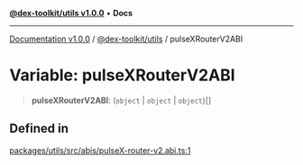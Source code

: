 [**@dex-toolkit/utils v1.0.0**](../README.md) • **Docs**

***

[Documentation v1.0.0](../../../packages.md) / [@dex-toolkit/utils](../README.md) / pulseXRouterV2ABI

# Variable: pulseXRouterV2ABI

> **pulseXRouterV2ABI**: (`object` \| `object` \| `object`)[]

## Defined in

[packages/utils/src/abis/pulseX-router-v2.abi.ts:1](https://github.com/niZmosis/dex-toolkit/blob/3d8b41b44787b30fbea5de3ab4737662ffb61bc8/packages/utils/src/abis/pulseX-router-v2.abi.ts#L1)
